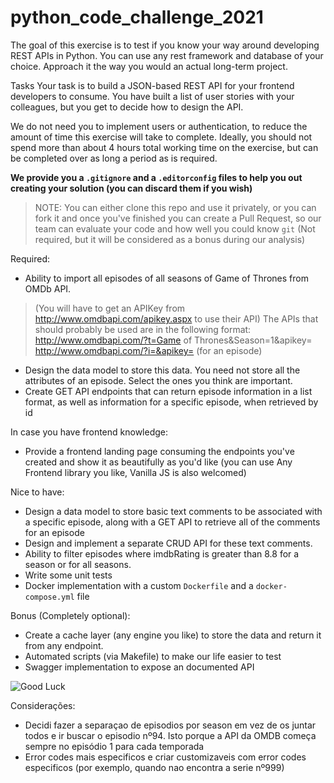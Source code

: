# python_code_challenge_2021

The goal of this exercise is to test if you know your way around developing REST APIs in Python. You can use any rest
framework and database of your choice. Approach it the way you would an actual long-term project.

Tasks Your task is to build a JSON-based REST API for your frontend developers to consume. You have built a list of user
stories with your colleagues, but you get to decide how to design the API.

We do not need you to implement users or authentication, to reduce the amount of time this exercise will take to
complete. Ideally, you should not spend more than about 4 hours total working time on the exercise, but can be completed
over as long a period as is required.

**We provide you a `.gitignore` and a `.editorconfig` files to help you out creating your solution (you can discard them 
if you wish)**

> NOTE: You can either clone this repo and use it privately, or you can fork it and
> once you've finished you can create a Pull Request, so our team can evaluate your
> code and how well you could know `git` (Not required, but it will be considered
> as a bonus during our analysis)

Required:

- Ability to import all episodes of all seasons of Game of Thrones from OMDb API.

> (You will have to get an APIKey from http://www.omdbapi.com/apikey.aspx to use their API) The APIs that should probably be used are in the following format:
http://www.omdbapi.com/?t=Game of Thrones&Season=1&apikey= http://www.omdbapi.com/?i=&apikey=
(for an episode)

- Design the data model to store this data. You need not store all the attributes of an episode. Select the ones you
  think are important.
- Create GET API endpoints that can return episode information in a list format, as well as information for a specific
  episode, when retrieved by id

In case you have frontend knowledge:

- Provide a frontend landing page consuming the endpoints you've created and show it as beautifully as you'd like (you
  can use Any Frontend library you like, Vanilla JS is also welcomed)

Nice to have:

- Design a data model to store basic text comments to be associated with a specific episode, along with a GET API to
  retrieve all of the comments for an episode
- Design and implement a separate CRUD API for these text comments.
- Ability to filter episodes where imdbRating is greater than 8.8 for a season or for all seasons.
- Write some unit tests
- Docker implementation with a custom `Dockerfile` and a `docker-compose.yml`
  file

Bonus (Completely optional):

- Create a cache layer (any engine you like) to store the data and return it from any endpoint.
- Automated scripts (via Makefile) to make our life easier to test
- Swagger implementation to expose an documented API

![Good Luck](https://external-content.duckduckgo.com/iu/?u=https%3A%2F%2Fmeme-generator.com%2Fwp-content%2Fuploads%2Fmememe%2F2019%2F11%2Fmememe_cb8e239ef97eb73a7d04ecf46ed4bf5c-1.jpg&f=1&nofb=1)



Considerações:

- Decidi fazer a separaçao de episodios por season em vez de os juntar todos e ir buscar o episodio nº94. Isto porque a API da OMDB começa sempre no episódio 1 para cada temporada
- Error codes mais especificos e criar customizaveis com error codes especificos (por exemplo, quando nao encontra a serie nº999)
